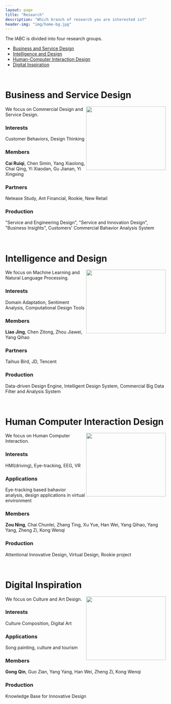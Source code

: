 ```yaml
---
layout: page
title: "Research"
description: "Which branch of research you are interested in?"
header-img: "img/home-bg.jpg"
---
```


The IABC is divided into four research groups.
* [Business and Service Design](#business-and-service-design)
* [Intelligence and Design](#intelligence-and-design)
* [Human-Computer Interaction Design](#human-computer-interaction-design)
* [Digital Inspiration](#digital-inspiration)

&nbsp;

# Business and Service Design
<img align="right" width="250" height="200" src="https://www.eahsn.org/wp-content/uploads/research.jpg">
We focus on Commercial Design and Service Design.

### Interests
Customer Behaviors, Design Thinking
  
### Members
**Cai Ruiqi**, Chen Simin, Yang Xiaolong, Chai Qing, Yi Xiaodan, Gu Jianan, Yi Xingxing

### Partners
Netease Study, Ant Financial, Rookie, New Retail

### Production
"Service and Engineering Design", "Service and Innovation Design", "Business Insights", Customers' Commercial Bahavior Analysis System

<br/>

# Intelligence and Design
<img align="right" width="250" height="200" src="https://www.eahsn.org/wp-content/uploads/research.jpg">
We focus on Machine Learning and Natural Language Processing.

### Interests
Domain Adaptation, Sentiment Analysis, Computational Design Tools
  
### Members
**Liao Jing**, Chen Zitong, Zhou Jiawei, Yang Qihao
### Partners
Taihuo Bird, JD, Tencent
### Production
Data-driven Design Engine, Intelligent Design System, Commercial Big Data Filter and Analysis System

<br/>

# Human Computer Interaction Design
<img align="right" width="250" height="200" src="https://www.eahsn.org/wp-content/uploads/research.jpg">
We focus on Human Computer Interaction.

### Interests
HMI(driving), Eye-tracking, EEG, VR
  
### Applications
Eye-tracking based bahavior analysis, design applications in virtual environment

### Members
**Zou Ning**, Chai Chunlei, Zhang Ting, Xu Yue, Han Wei, Yang Qihao, Yang Yang, Zheng Zi, Kong Wenqi

### Production
Attentional Innovative Design, Virtual Design, Rookie project

<br/>

# Digital Inspiration
<img align="right" width="250" height="200" src="https://www.eahsn.org/wp-content/uploads/research.jpg">
We focus on Culture and Art Design.

### Interests
Culture Composition, Digital Art
  
### Applications
Song painting, culture and tourism

### Members
**Gong Qin**, Guo Zian, Yang Yang, Han Wei, Zheng Zi, Kong Wenqi

### Production
Knowledge Base for Innovative Design

